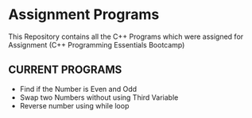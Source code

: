 # Assignment Programs
This Repository contains all the C++ Programs which were assigned for Assignment (C++ Programming Essentials Bootcamp)

## CURRENT PROGRAMS

- Find if the Number is Even and Odd
- Swap two Numbers without using Third Variable
- Reverse number using while loop
